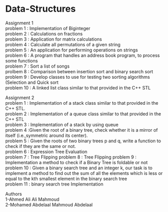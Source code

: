 # Data-Structures

Assignment 1 <br />
problem 1 : Implementation of Biginteger <br />
problem 2 : Calculations on fractions<br />
problem 3 : Application for matrix calculations<br />
problem 4 : Calculate all permutations of a given string <br />
problem 5 : An application for performing operations on strings<br />
problem 6 : A program that handles an address book program, to process some functions<br />
problem 7 : Sort a list of songs<br />
prolbem 8 : Comparison between insertion sort and binary search sort
problem 9 : Develop classes to use for testing two sorting algorithms (Selection
and Quick sort<br />
problem 10 : A linked list class similar to that provided in the C++ STL<br />



Assignment 2 <br />
problem 1 : Implementation of a stack class similar to that provided in the C++ STL. <br />
problem 2 : Implementation of a queue class similar to that provided in the C++ STL<br />
problem 3 : Implementation of a stack by using queue <br />
problem 4 :Given the root of a binary tree, check whether it is a mirror of itself (i.e.,symmetric around its center). <br />
problem 5 : Given the roots of two binary trees p and q, write a function to check if they are the same or not.<br />
problem 6 : Expression Tree Evaluation <br />
problem 7 : Tree Flipping
problem 8 : Tree Flipping
problem 9 : Implementation a method to check if a Binary Tree is foldable or not<br />
problem 10 : Given a binary search tree and an integer k, our task is to implement a method to find out the sum of all the elements which is less or equal to the kth smallest element in the binary search tree<br />
problem 11 : binary search tree Implementation<br />



Authors<br />
1-Ahmed Ali Ali Mahmoud<br />
2-Mohamed Abdelaal Mahmoud Abdelaal<br />
